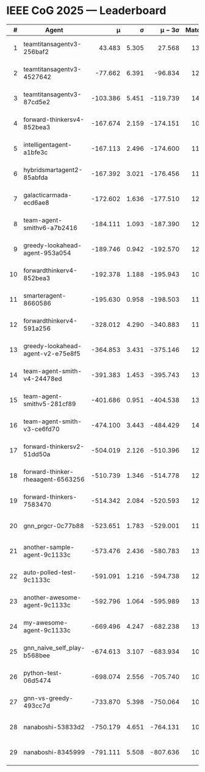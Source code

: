 # IEEE CoG 2025 — Leaderboard

| # | Agent | μ | σ | μ − 3σ | Matches | Updated |
|---:|---|---:|---:|---:|---:|---|
| 1 | teamtitansagentv3-256baf2 | 43.483 | 5.305 | 27.568 | 13320 | 2025-08-21 22:55 |
| 2 | teamtitansagentv3-4527642 | -77.662 | 6.391 | -96.834 | 12854 | 2025-08-21 22:55 |
| 3 | teamtitansagentv3-87cd5e2 | -103.386 | 5.451 | -119.739 | 14026 | 2025-08-21 22:55 |
| 4 | forward-thinkersv4-852bea3 | -167.674 | 2.159 | -174.151 | 10607 | 2025-08-21 22:55 |
| 5 | intelligentagent-a1bfe3c | -167.113 | 2.496 | -174.600 | 11094 | 2025-08-21 22:55 |
| 6 | hybridsmartagent2-85abfda | -167.392 | 3.021 | -176.456 | 11595 | 2025-08-21 22:55 |
| 7 | galacticarmada-ecd6ae8 | -172.602 | 1.636 | -177.510 | 12500 | 2025-08-21 22:55 |
| 8 | team-agent-smithv6-a7b2416 | -184.111 | 1.093 | -187.390 | 12760 | 2025-08-21 22:55 |
| 9 | greedy-lookahead-agent-953a054 | -189.746 | 0.942 | -192.570 | 12728 | 2025-08-21 22:55 |
| 10 | forwardthinkerv4-852bea3 | -192.378 | 1.188 | -195.943 | 10522 | 2025-08-21 22:55 |
| 11 | smarteragent-8660586 | -195.630 | 0.958 | -198.503 | 11341 | 2025-08-21 22:55 |
| 12 | forwardthinkerv4-591a256 | -328.012 | 4.290 | -340.883 | 11019 | 2025-08-21 22:55 |
| 13 | greedy-lookahead-agent-v2-e75e8f5 | -364.853 | 3.431 | -375.146 | 12968 | 2025-08-21 22:55 |
| 14 | team-agent-smith-v4-24478ed | -391.383 | 1.453 | -395.743 | 13602 | 2025-08-21 22:55 |
| 15 | team-agent-smithv5-281cf89 | -401.686 | 0.951 | -404.538 | 13460 | 2025-08-21 22:55 |
| 16 | team-agent-smith-v3-ce6fd70 | -474.100 | 3.443 | -484.429 | 14302 | 2025-08-21 22:55 |
| 17 | forward-thinkersv2-51dd50a | -504.019 | 2.126 | -510.396 | 12884 | 2025-08-21 22:55 |
| 18 | forward-thinker-rheaagent-6563256 | -510.739 | 1.346 | -514.778 | 12624 | 2025-08-21 22:55 |
| 19 | forward-thinkers-7583470 | -514.342 | 2.084 | -520.593 | 12260 | 2025-08-21 22:55 |
| 20 | gnn_prgcr-0c77b88 | -523.651 | 1.783 | -529.001 | 11870 | 2025-08-21 22:55 |
| 21 | another-sample-agent-9c1133c | -573.476 | 2.436 | -580.783 | 13140 | 2025-08-21 22:55 |
| 22 | auto-polled-test-9c1133c | -591.091 | 1.216 | -594.738 | 12740 | 2025-08-21 22:55 |
| 23 | another-awesome-agent-9c1133c | -592.796 | 1.064 | -595.989 | 13840 | 2025-08-21 22:55 |
| 24 | my-awesome-agent-9c1133c | -669.496 | 4.247 | -682.238 | 13440 | 2025-08-21 22:55 |
| 25 | gnn_naive_self_play-b568bee | -674.613 | 3.107 | -683.934 | 10580 | 2025-08-21 22:55 |
| 26 | python-test-06d5474 | -698.074 | 2.556 | -705.740 | 10900 | 2025-08-21 22:55 |
| 27 | gnn-vs-greedy-493cc7d | -733.870 | 5.398 | -750.064 | 10760 | 2025-08-21 22:55 |
| 28 | nanaboshi-53833d2 | -750.179 | 4.651 | -764.131 | 10200 | 2025-08-21 22:55 |
| 29 | nanaboshi-8345999 | -791.111 | 5.508 | -807.636 | 10770 | 2025-08-21 22:55 |
